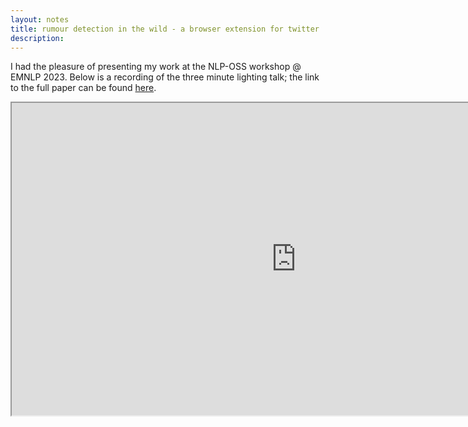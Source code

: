 ```yaml
---
layout: notes
title: rumour detection in the wild - a browser extension for twitter
description: 
---
```

I had the pleasure of presenting my work at the NLP-OSS workshop @ EMNLP 2023. Below is a recording of the three minute lighting talk; the link to the full paper can be found <a href="https://aclanthology.org/2023.nlposs-1.15/" target="_blank">here</a>.


<iframe src="https://aclanthology.org/2023.nlposs-1.15.mp4" width="910" height="500"></iframe>